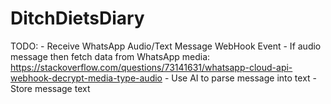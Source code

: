 # DitchDietsDiary
TODO:
	- Receive WhatsApp Audio/Text Message WebHook Event
	- If audio message then fetch data from WhatsApp media: https://stackoverflow.com/questions/73141631/whatsapp-cloud-api-webhook-decrypt-media-type-audio
	- Use AI to parse message into text
	- Store message text